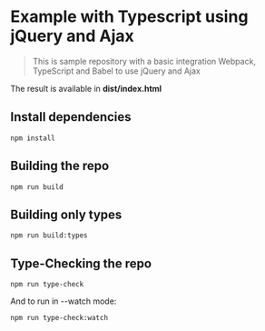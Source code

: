 # Example with Typescript using jQuery and Ajax

> This is sample repository with a basic integration Webpack, TypeScript and Babel to use jQuery and Ajax

The result is available in **dist/index.html**

## Install dependencies

```shell
npm install
```

## Building the repo

```shell
npm run build
```

## Building only types

```shell
npm run build:types
```

## Type-Checking the repo

```shell
npm run type-check
```

And to run in --watch mode:

```shell
npm run type-check:watch
```